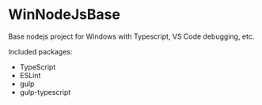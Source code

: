 # WinNodeJsBase
Base nodejs project for Windows with Typescript, VS Code debugging, etc.

Included packages:

* TypeScript
* ESLint
* gulp
* gulp-typescript
